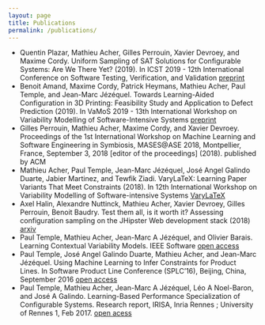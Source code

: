 ```yaml
---
layout: page
title: Publications
permalink: /publications/
---
```


 * Quentin Plazar, Mathieu Acher, Gilles Perrouin, Xavier Devroey, and Maxime Cordy. Uniform Sampling of SAT Solutions for Configurable Systems: Are We There Yet? (2019). In ICST 2019 - 12th International Conference on Software Testing, Verification, and Validation [preprint](https://hal.inria.fr/hal-01991857)
 * Benoit Amand, Maxime Cordy, Patrick Heymans, Mathieu Acher, Paul Temple, and Jean-Marc Jézéquel. Towards Learning-Aided Configuration in 3D Printing: Feasibility Study and Application to Defect Prediction (2019). In VaMoS 2019 - 13th International Workshop on Variability Modelling of Software-Intensive Systems [preprint](https://hal.inria.fr/hal-01990767)
 * Gilles Perrouin, Mathieu Acher, Maxime Cordy, and Xavier Devroey. Proceedings of the 1st International Workshop on Machine Learning and Software Engineering in Symbiosis, MASES@ASE 2018, Montpellier, France, September 3, 2018 [editor of the proceedings] (2018). published by ACM
 * Mathieu Acher, Paul Temple, Jean-Marc Jézéquel, José Angel Galindo Duarte, Jabier Martinez, and Tewfik Ziadi. VaryLaTeX: Learning Paper Variants That Meet Constraints (2018). In 12th International Workshop on Variability Modelling of Software-intensive Systems [VaryLaTeX](https://hal.inria.fr/hal-01659161)
 * Axel Halin, Alexandre Nuttinck, Mathieu Acher, Xavier Devroey, Gilles Perrouin, Benoit Baudry. Test them all, is it worth it? Assessing configuration sampling on the JHipster Web development stack
 (2018) [arxiv](https://arxiv.org/abs/1710.07980)
 * Paul Temple, Mathieu Acher, Jean-Marc A Jézéquel, and Olivier Barais. Learning Contextual Variability Models. IEEE Software [open access](https://hal.inria.fr/hal-01659137)
 * Paul Temple, José Angel Galindo Duarte, Mathieu Acher, and Jean-Marc Jézéquel. Using Machine Learning to Infer Constraints for Product Lines. In Software Product Line Conference (SPLC’16), Beijing, China, September 2016 [open access](https://hal.inria.fr/hal-01323446)
 * Paul Temple, Mathieu Acher, Jean-Marc A Jézéquel, Léo A Noel-Baron, and José A Galindo. Learning-Based Performance Specialization of Configurable Systems. Research
report, IRISA, Inria Rennes ; University of Rennes 1, Feb 2017. [open acess](https://hal.archives-ouvertes.fr/hal-01467299)
